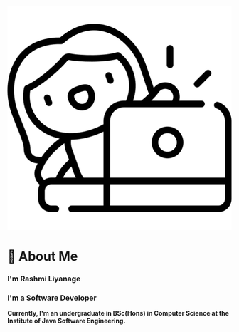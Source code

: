 ![icon](assests/computer.png)
# 🚀 About Me
### I'm Rashmi Liyanage 
### I'm a Software Developer

**Currently, I'm an undergraduate in BSc(Hons) in Computer Science at the Institute of Java Software Engineering.**


